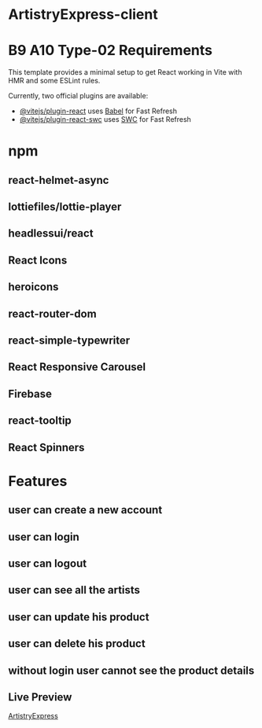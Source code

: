 # ArtistryExpress-client
# B9 A10 Type-02 Requirements

This template provides a minimal setup to get React working in Vite with HMR and some ESLint rules.

Currently, two official plugins are available:

- [@vitejs/plugin-react](https://github.com/vitejs/vite-plugin-react/blob/main/packages/plugin-react/README.md) uses [Babel](https://babeljs.io/) for Fast Refresh
- [@vitejs/plugin-react-swc](https://github.com/vitejs/vite-plugin-react-swc) uses [SWC](https://swc.rs/) for Fast Refresh

#
# npm 
## react-helmet-async
## lottiefiles/lottie-player
## headlessui/react
## React Icons
## heroicons
## react-router-dom
## react-simple-typewriter
## React Responsive Carousel
## Firebase
## react-tooltip
## React Spinners

# Features
## user can create a new account
## user can login
## user can logout
## user can see all the artists
## user can update his product
## user can delete his product
## without login user cannot see the product details

##  Live Preview

[ArtistryExpress](https://artistryexpress1.netlify.app/)